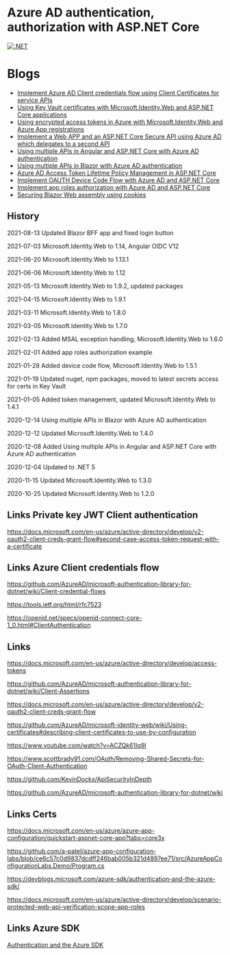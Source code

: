 # Azure AD authentication, authorization with ASP.NET Core

[![.NET](https://github.com/damienbod/AzureADAuthRazorUiServiceApiCertificate/workflows/.NET/badge.svg)](https://github.com/damienbod/AzureADAuthRazorUiServiceApiCertificate/actions?query=workflow%3A.NET) 


# Blogs

<ul>
	<li><a href="https://damienbod.com/2020/10/01/implement-azure-ad-client-credentials-flow-using-client-certificates-for-service-apis/">Implement Azure AD Client credentials flow using Client Certificates for service APIs</a></li>
	<li><a href="https://damienbod.com/2020/10/09/using-key-vault-certificates-with-microsoft-identity-web-and-asp-net-core-applications/">Using Key Vault certificates with Microsoft.Identity.Web and ASP.NET Core applications</a></li>
	<li><a href="https://damienbod.com/2020/10/22/using-encrypted-access-tokens-in-azure-with-microsoft-identity-web-and-azure-app-registrations/">Using encrypted access tokens in Azure with Microsoft.Identity.Web and Azure App registrations</a></li>
    <li><a href="https://damienbod.com/2020/11/09/implement-a-web-app-and-an-asp-net-core-secure-api-using-azure-ad-which-delegates-to-second-api/">Implement a Web APP and an ASP.NET Core Secure API using Azure AD which delegates to a second API</a></li>
	<li><a href="https://damienbod.com/2020/12/08/using-multiple-apis-in-angular-and-asp-net-core-with-azure-ad-authentication/">Using multiple APIs in Angular and ASP.NET Core with Azure AD authentication</a></li>
	<li><a href="https://damienbod.com/2020/12/14/using-multiple-apis-in-blazor-with-azure-ad-authentication/">Using multiple APIs in Blazor with Azure AD authentication</a></li>
    <li><a href="https://damienbod.com/2021/01/05/azure-ad-access-token-lifetime-policy-management-in-asp-net-core/">Azure AD Access Token Lifetime Policy Management in ASP.NET Core</a></li>
	<li><a href="https://damienbod.com/2021/01/28/implement-oauth-device-code-flow-with-azure-ad-and-asp-net-core/">Implement OAUTH Device Code Flow with Azure AD and ASP.NET Core</a></li>
	<li><a href="https://damienbod.com/2021/02/01/implement-app-roles-authorization-with-azure-ad-and-asp-net-core/">Implement app roles authorization with Azure AD and ASP.NET Core</a></li>
	<li><a href="https://damienbod.com/2021/03/08/securing-blazor-web-assembly-using-cookies/">Securing Blazor Web assembly using cookies</a></li>
</ul>

## History

2021-08-13 Updated Blazor BFF app and fixed login button

2021-07-03 Microsoft.Identity.Web to 1.14, Angular OIDC V12

2021-06-20 Microsoft.Identity.Web to 1.13.1

2021-06-06 Microsoft.Identity.Web to 1.12

2021-05-13 Microsoft.Identity.Web to 1.9.2, updated packages

2021-04-15 Microsoft.Identity.Web to 1.9.1

2021-03-11 Microsoft.Identity.Web to 1.8.0

2021-03-05 Microsoft.Identity.Web to 1.7.0

2021-02-13 Added MSAL exception handling, Microsoft.Identity.Web to 1.6.0

2021-02-01 Added app roles authorization example

2021-01-28 Added device code flow, Microsoft.Identity.Web to 1.5.1

2021-01-19 Updated nuget, npm packages, moved to latest secrets access for certs in Key Vault

2021-01-05 Added token management, updated Microsoft.Identity.Web to 1.4.1

2020-12-14 Using multiple APIs in Blazor with Azure AD authentication

2020-12-12 Updated Microsoft.Identity.Web to 1.4.0

2020-12-08 Added Using multiple APIs in Angular and ASP.NET Core with Azure AD authentication

2020-12-04 Updated to .NET 5

2020-11-15 Updated Microsoft.Identity.Web to 1.3.0

2020-10-25 Updated Microsoft.Identity.Web to 1.2.0


## Links Private key JWT Client authentication

https://docs.microsoft.com/en-us/azure/active-directory/develop/v2-oauth2-client-creds-grant-flow#second-case-access-token-request-with-a-certificate

## Links Azure Client credentials flow

https://github.com/AzureAD/microsoft-authentication-library-for-dotnet/wiki/Client-credential-flows

https://tools.ietf.org/html/rfc7523

https://openid.net/specs/openid-connect-core-1_0.html#ClientAuthentication

## Links

https://docs.microsoft.com/en-us/azure/active-directory/develop/access-tokens

https://github.com/AzureAD/microsoft-authentication-library-for-dotnet/wiki/Client-Assertions

https://docs.microsoft.com/en-us/azure/active-directory/develop/v2-oauth2-client-creds-grant-flow

https://github.com/AzureAD/microsoft-identity-web/wiki/Using-certificates#describing-client-certificates-to-use-by-configuration

https://www.youtube.com/watch?v=ACZQk61Iq9I

https://www.scottbrady91.com/OAuth/Removing-Shared-Secrets-for-OAuth-Client-Authentication

https://github.com/KevinDockx/ApiSecurityInDepth

https://github.com/AzureAD/microsoft-authentication-library-for-dotnet/wiki

## Links Certs

https://docs.microsoft.com/en-us/azure/azure-app-configuration/quickstart-aspnet-core-app?tabs=core3x

https://github.com/a-patel/azure-app-configuration-labs/blob/ce6c57c0d9837dcdff246bab005b321d4897ee71/src/AzureAppConfigurationLabs.Demo/Program.cs

https://devblogs.microsoft.com/azure-sdk/authentication-and-the-azure-sdk/

https://docs.microsoft.com/en-us/azure/active-directory/develop/scenario-protected-web-api-verification-scope-app-roles

## Links Azure SDK

<a href="https://devblogs.microsoft.com/azure-sdk/authentication-and-the-azure-sdk/">Authentication and the Azure SDK</a>

